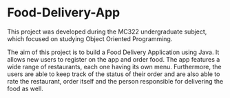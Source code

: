 # Food-Delivery-App

This project was developed during the MC322 undergraduate subject, which focused on studying Object Oriented Programming.

The aim of this project is to build a Food Delivery Application using Java. It allows new users to register on the app and order food. The app features a wide range of restaurants, each one having its own menu. Furthermore, the users are able to keep track of the status of their order and are also able to rate the restaurant, order itself and the person responsible for delivering the food as well. 
